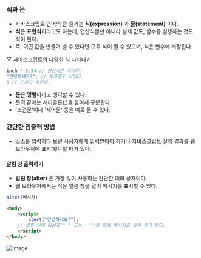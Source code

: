 ### 식과 문

- 자바스크립트 언어의 큰 줄기는 **식(expression)** 과 **문(statement)** 이다.
- **식**은 **표현식**이라고도 하는데, 연산식뿐만 아니라 실제 값도, 함수를 실행하는 것도 식이 된다.
- 즉, 어떤 값을 만들어 낼 수 있다면 모두 식이 될 수 있으며, 식은 변수에 저장된다.

▽ 자바스크립트의 다양한 식 나타내기
```js
inch * 2.54 // 연산식은 식이다.
"안녕하세요?"; // 문자열도 식이다.
5 // 숫자도 식이다.
```

- **문**은 **명령**이라고 생각할 수 있다.
- 문의 끝에는 세미콜론(;)을 붙여서 구분한다.
- '조건문'이나 '제어문' 등을 예로 들 수 있다.

### 간단한 입출력 방법

- 소스를 입력하다 보면 사용자에게 입력받아야 하거나 자바스크립트 실행 결과를 웹 브라우저에 표시해야 할 때가 있다.

#### 알림 창 출력하기

- **알림 창(alter)** 은 가장 많이 사용하는 간단한 대화 상자이다.
- 웹 브라우저에서는 작은 알림 창을 열어 메시지를 표시할 수 있다.

```js
alter(메시지)
```

```html
<body>
	<script>
		alert("안녕하세요?");
    // 괄호 안에 따옴표(" " 또는 ' ')와 함께 메시지를 넣어 주면 된다.
	</script>
</body>
```
![image](https://github.com/Seonghyun-Park/Web/assets/121333241/ac7ff0d1-554b-4bfb-8a58-4f3e4be54d39)